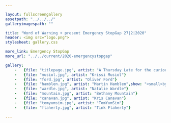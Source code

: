 ```yaml
---

layout: fullscreengallery
assetpath: "../../../"
galleryimagespath: ""

title: "Word of Warning + present Emergency StopGap 27|2|2020"
header: <img src="logo.png">
stylesheet: gallery.css

more_link: Emergency StopGap
more_url: "../../current/2020-emergencystopgap"

gallery:
    -   {file: "titlepage.jpg", artist: "A Thursday Late for the curious at NIAMOS, `Thu 27 Feb, 2020", show: "<small>Image:Shkiesha Pryce</small>"}
    -   {file: "musiol.jpg", artist: "Krissi Musiol"}
    -   {file: "ford.jpg", artist: "Oliver Ford"} 
    -   {file: "hamblen.jpg", artist: "Martin Hamblen",show: "<small>by Garry Cook</small>"} 
    -   {file: "wardle.jpg", artist: "Natalie Wardle"}
    -   {file: "mountain.jpg", artist: "Bethany Mountain"}
    -   {file: "canavan.jpg", artist: "Kris Canavan"}
    -   {file: "tomyumsim.jpg", artist: "TomYumSim"}
    -   {file: "flaherty.jpg", artist: "Tink Flaherty"}
     
---
```

